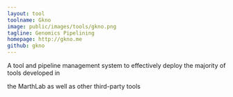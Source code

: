 ```yaml
---
layout: tool
toolname: Gkno
image: public/images/tools/gkno.png
tagline: Genomics Pipelining
homepage: http://gkno.me
github: gkno
---
```


A tool and pipeline management system to effectively deploy the majority of tools developed in 

the MarthLab as well as other third-party tools